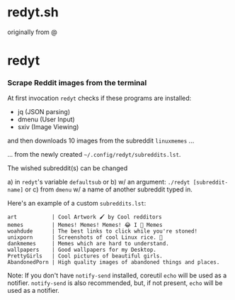 # redyt.sh

originally from @

# redyt

### Scrape Reddit images from the terminal

At first invocation `redyt` checks if these programs are installed:

  - jq (JSON parsing)
  - dmenu (User Input)
  - sxiv (Image Viewing)

and then downloads 10 images from the subreddit `linuxmemes` ...

... from the newly created `~/.config/redyt/subreddits.lst`.

The wished subreddit(s) can be changed

a) in `redyt`'s variable `defaultsub` or
b) w/ an argument: `./redyt [subreddit-name]` or
c) from `dmenu` w/ a name of another subreddit typed in.


Here's an example of a custom `subreddits.lst`:

```
art           | Cool Artwork 🖌️ by Cool redditors
memes         | Memes! Memes! Memes! 😂 I 💖 Memes 
woahdude      | The best links to click while you're stoned! 
unixporn      | Screenshots of cool Linux rice. 🐧
dankmemes     | Memes which are hard to understand.
wallpapers    | Good wallpapers for my Desktop.
PrettyGirls   | Cool pictures of beautiful girls.
AbandonedPorn | High quality images of abandoned things and places.
```

Note: If you don't have `notify-send` installed, coreutil `echo` will be used as a notifier.
`notify-send` is also recommended, but, if not present, `echo` will be used as a notifier.
